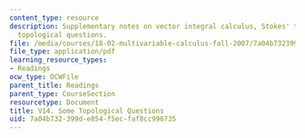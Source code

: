 ```yaml
---
content_type: resource
description: Supplementary notes on vector integral calculus, Stokes' theorem, and
  topological questions.
file: /media/courses/18-02-multivariable-calculus-fall-2007/7a04b732399de854f5ecfaf8cc996735_topological_ques.pdf
file_type: application/pdf
learning_resource_types:
- Readings
ocw_type: OCWFile
parent_title: Readings
parent_type: CourseSection
resourcetype: Document
title: V14. Some Topological Questions
uid: 7a04b732-399d-e854-f5ec-faf8cc996735
---
```

